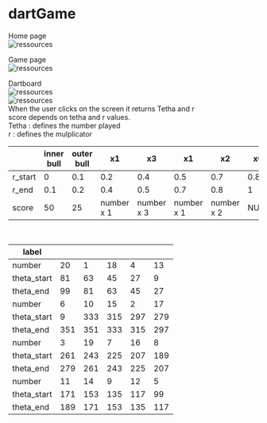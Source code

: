# dartGame

Home page<br />
![ressources](https://docs.google.com/drawings/d/e/2PACX-1vRMFfJ1EyTc5fruWjwfLcU8EDAWavYHY80KRqJFwf08nxSoYjF30mvonJE9rP2VVes4WKWic06bTX88/pub?w=960&h=720)

Game page<br />
![ressources](https://docs.google.com/drawings/d/e/2PACX-1vQUgVuvkDQBUVQI77ziQEsB5ICPMeryMyRXo26OdbKApAZdwTR8E3aBszCi8D-pdHPE1gjgGep1RHH_/pub?w=960&h=720)

Dartboard<br />
![ressources](https://images-na.ssl-images-amazon.com/images/I/51mHSdQVlfL._SL500_AC_SS350_.jpg)<br />
![ressources](https://docs.google.com/drawings/d/e/2PACX-1vS0WVNPmKenV8LNDQv3VQSjl_kqlDLaF0lqB8Yamclal-qbLt7RwwFMQmVR0AyXeXfXocAHumUjPsjd/pub?w=480&h=360)<br />
When the user clicks on the screen it returns Tetha and r<br />
score depends on tetha and r values.<br />
Tetha : defines the number played<br />
r : defines the mulplicator<br />

|             | inner bull | outer bull | x1  |	x3  |	x1  |	x2  |	x0  |
| ---         | ---        | ---        | --- | --- | --- | --- | --- |
| r_start     |	0          |	0.1       |	0.2 |	0.4 |	0.5 |	0.7 |	0.8 |
| r_end	      | 0.1	       |0.2	        |0.4  |	0.5 |	0.7	|0.8	|1    |
| score	      |50	         |25	        |number x 1	|number x 3	|number x 1	|number x 2	|NULL|
<br />

| label   |     |   |     |   |    |
| ---     | --- | --- | --- | --- | --- |
| number	| 20	| 1	| 18	| 4	| 13 |
| theta_start|	81 |	63	| 45 |	27 |	9 | 
| theta_end|	99 |	81	| 63 |	45	| 27 |
| number	| 6	| 10 |	15	| 2	| 17 |
| theta_start	| 9 |	333 |	315 |	297	| 279 |
| theta_end	| 351 |	351	| 333 |	315 |	297 |
| number	| 3	| 19	| 7	| 16	| 8 | 
| theta_start	| 261	| 243	| 225	| 207	| 189 |
| theta_end	| 279	| 261	| 243 |	225	| 207 |
| number	| 11	| 14	| 9	| 12	| 5 |
| theta_start	| 171	| 153 |	135 |	117 |	99 |
| theta_end |	189 |	171	| 153 |	135 |	117 |

